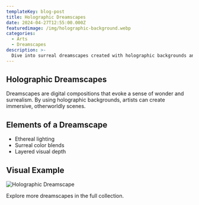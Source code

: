```yaml
---
templateKey: blog-post
title: Holographic Dreamscapes
date: 2024-04-27T12:55:00.000Z
featuredimage: /img/holographic-background.webp
categories:
  - Arts
  - Dreamscapes
description: >-
  Dive into surreal dreamscapes created with holographic backgrounds and ethereal color palettes, blending reality and imagination.
---
```

## Holographic Dreamscapes

Dreamscapes are digital compositions that evoke a sense of wonder and surrealism. By using holographic backgrounds, artists can create immersive, otherworldly scenes.

## Elements of a Dreamscape

- Ethereal lighting
- Surreal color blends
- Layered visual depth

## Visual Example

![Holographic Dreamscape](../../static/img/holographic-background.webp)

Explore more dreamscapes in the full collection. 